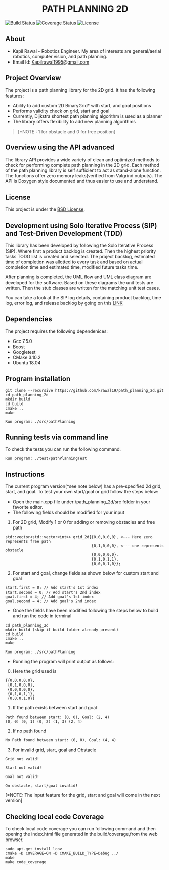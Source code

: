 <h1 align=center> PATH PLANNING 2D </h1>

[![Build Status](https://travis-ci.org/krawal19/path_planning_2D.svg?branch=master)](https://travis-ci.org/krawal19/path_planning_2D)
[![Coverage Status](https://coveralls.io/repos/github/krawal19/path_planning_2D/badge.svg?branch=master)](https://coveralls.io/github/krawal19/path_planning_2D?branch=master)
[![License](https://img.shields.io/badge/License-BSD%203--Clause-blue.svg)](https://opensource.org/licenses/BSD-3-Clause)

## About
- Kapil Rawal - Robotics Engineer. My area of interests are general/aerial robotics, computer vision, and path planning.
- Email Id: Kapilrawal1995@gmail.com

## Project Overview
The project is a path planning library for the 2D grid. It has the following features:
- Ability to add custom 2D BinaryGrid* with start, and goal positions
- Performs validity check on grid, start and goal
- Currently, Dijkstra shortest path planning algorithm is used as a planner
- The library offers flexibility to add new planning algorithms 

>[*NOTE : 1 for obstacle and 0 for free position]

## Overview using the API advanced
The library API provides a wide variety of clean and optimized methods to check for performing complete path planning in the 2D grid. 
Each method of the path planning library is self sufficient to act as stand-alone function. The functions offer zero memory leaks(verified from Valgrind outputs). The API is Doxygen style documented and thus easier to use and understand.

## License
This project is under the [BSD License](https://github.com/krawal19/path_planning_2D/blob/master/LICENSE).

## Development using Solo Iterative Process (SIP) and Test-Driven Development (TDD)
This library has been developed by following the Solo Iterative Process (SIP).
Where first a product backlog is created. Then the highest priority tasks TODO list is created and selected. The project backlog, estimated time of completion was allotted to every task and based on actual completion time and estimated time, modified future tasks time.

After planning is completed, the UML flow and UML class diagram are developed for the software. Based on these diagrams the unit tests are written. Then the stub classes are written for the matching unit test cases.

You can take a look at the SIP log details, containing product backlog, time log, error log, and release backlog by going on this [LINK](https://docs.google.com/spreadsheets/d/1EAcQXJd5tFJDaMob8Aj5XTKwzOA-C5Kh_tcNpFDGPDE/edit?usp=sharing)

## Dependencies
The project requires the following dependenices:
- Gcc 7.5.0
- Boost
- Googletest
- CMake 3.10.2
- Ubuntu 18.04

## Program installation
```
git clone --recursive https://github.com/krawal19/path_planning_2d.git
cd path_planning_2d
mkdir build
cd build
cmake ..
make

Run program: ./src/pathPlanning
```
## Running tests via command line
To check the tests you can run the following command.
```
Run program: ./test/pathPlanningTest
```
## Instructions
The current program version(*see note below) has a pre-specified 2d grid, start, and goal.
To test your own start/goal or grid follow the steps below: 
- Open the main.cpp file under /path_planning_2d/src folder in your favorite editor.
- The following fields should be modified for your input
1. For 2D grid, Modify 1 or 0 for adding or removing obstacles and free path
```
std::vector<std::vector<int>> grid_2d{{0,0,0,0,0}, <--- Here zero represents free path
                                      {0,1,0,0,0}, <--- one represents obstacle
                                      {0,0,0,0,0},
                                      {0,1,0,1,1},
                                      {0,0,0,1,0}};
```
2. For start and goal, change fields as shown below for custom start and goal
```
start.first = 0; // Add start's 1st index
start.second = 0; // Add start's 2nd index
goal.first = 4; // Add goal's 1st index
goal.second = 4; // Add goal's 2nd index
```
- Once the fields have been modified following the steps below to build and run the code in terminal 
```
cd path_planning_2d
mkdir build (skip if build folder already present)
cd build
cmake ..
make

Run program: ./src/pathPlanning
```
-  Running the program will print output as follows:
0. Here the grid used is 
```
{{0,0,0,0,0},
 {0,1,0,0,0},
 {0,0,0,0,0},
 {0,1,0,1,1},
 {0,0,0,1,0}}
```
1. If the path exists between start and goal
```
Path found between start: (0, 0), Goal: (2, 4)
(0, 0) (0, 1) (0, 2) (1, 3) (2, 4) 
```
2. If no path found
```
No Path found between start: (0, 0), Goal: (4, 4)
```
3. For invalid grid, start, goal and Obstacle
```
Grid not valid!

Start not valid!

Goal not valid!

On obstacle, start/goal invalid!
```
[*NOTE: The input feature for the grid, start and goal will come in the next version]

## Checking local code Coverage
To check local code coverage you can run following command and then opening the index.html file generated in the build/coverage,from the web browser.
```
sudo apt-get install lcov
cmake -D COVERAGE=ON -D CMAKE_BUILD_TYPE=Debug ../
make
make code_coverage
```
